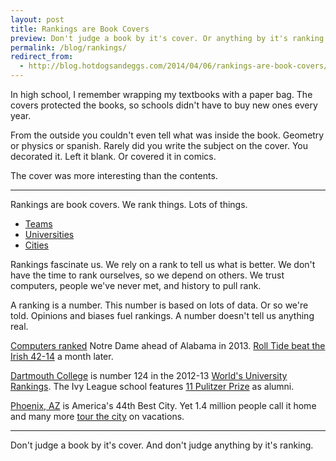 ```yaml
---
layout: post
title: Rankings are Book Covers
preview: Don't judge a book by it's cover. Or anything by it's ranking.
permalink: /blog/rankings/
redirect_from:
  - http://blog.hotdogsandeggs.com/2014/04/06/rankings-are-book-covers/
---
```


In high school, I remember wrapping my textbooks with a paper bag. The covers protected the books, so schools didn't have to buy new ones every year. 

From the outside you couldn't even tell what was inside the book. Geometry or physics or spanish. Rarely did you write the subject on the cover. You decorated it. Left it blank. Or covered it in comics. 

The cover was more interesting than the contents.

* * *

Rankings are book covers. We rank things. Lots of things. 

* [Teams](http://www.bcsfootball.org/) 
* [Universities](http://www.timeshighereducation.co.uk/world-university-rankings/2012-13/world-ranking) 
* [Cities](http://images.businessweek.com/slideshows/2012-09-26/americas-50-best-cities#slide1)

Rankings fascinate us. We rely on a rank to tell us what is better. We don't have the time to rank ourselves, so we depend on others. We trust computers, people we've never met, and history to pull rank.

A ranking is a number. This number is based on lots of data. Or so we're told. Opinions and biases fuel rankings. A number doesn't tell us anything real.

[Computers ranked](http://www.bcsfootball.org/) Notre Dame ahead of Alabama in 2013. [Roll Tide beat the Irish 42-14](http://articles.chicagotribune.com/2013-01-08/sports/ct-spt-0108-bcs-notre-dame-alabama--20130108_1_bcs-title-eddie-lacy-alabama) a month later.

[Dartmouth College](http://www.timeshighereducation.co.uk/world-university-rankings/2012-13/world-ranking/institution/dartmouth-college) is number 124 in the 2012-13 [World's University Rankings](http://www.timeshighereducation.co.uk/world-university-rankings/2012-13/world-ranking). The Ivy League school features [11 Pulitzer Prize](http://en.wikipedia.org/wiki/List_of_Dartmouth_College_alumni#Pulitzer_Prize_winners) as alumni.

[Phoenix, AZ](http://images.businessweek.com/slideshows/2012-09-26/americas-50-best-cities#slide8) is America's 44th Best City. Yet 1.4 million people call it home and many more [tour the city](http://www.visitphoenix.com/index.aspx) on vacations.

* * * 

Don't judge a book by it's cover. And don't judge anything by it's ranking.
